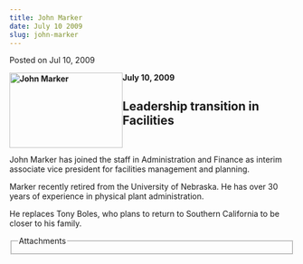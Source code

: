 ```yaml
---
title: John Marker
date: July 10 2009
slug: john-marker
---
```





<span class="date">Posted on Jul 10, 2009    </span>
<br>
<p><strong>July 10, 2009<img alt="John Marker" height="133" src="http://news.csumb.edu/sites/default/files/65/igx_migrate/images/Marker.john.jpg" style="float:left" width="200"><br/></img></strong></p>
<h2><strong>Leadership transition in Facilities</strong></h2>
<p>&#xA0;</p>
<p>John Marker has joined the staff in Administration and Finance
as interim associate vice president for facilities management and
planning.</p>
<p>Marker recently retired from the University of Nebraska. He has
over 30 years of experience in physical plant administration.</p>
<p>He replaces Tony Boles, who plans to return to Southern
California to be closer to his family.</p>
<fieldset class="fieldgroup group-attachments">
<legend>Attachments</legend>
<div class="field field-type-emvideo field-field-attach-video">
<div class="field-items">
<div class="field-item odd">
<div class="emvideo emvideo-video emvideo-"/>
</div>
</div>
</div>
</fieldset>
</br>




